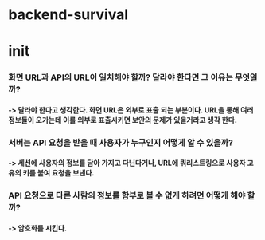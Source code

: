 # backend-survival
# init

### 화면 URL과 API의 URL이 일치해야 할까? 달라야 한다면 그 이유는 무엇일까?
#### -> 달라야 한다고 생각한다. 화면 URL은 외부로 표출 되는 부분이다. URL을 통해 여러 정보들이 오가는데 이를 외부로 표출시키면 보안의 문제가 있을거라고 생각 한다.

### 서버는 API 요청을 받을 때 사용자가 누구인지 어떻게 알 수 있을까?
#### -> 세션에 사용자의 정보를 담아 가지고 다닌다거나, URL에 쿼리스트링으로 사용자 고유의 키를 붙여 요청을 보낸다.

### API 요청으로 다른 사람의 정보를 함부로 볼 수 없게 하려면 어떻게 해야 할까?
#### -> 암호화를 시킨다.
